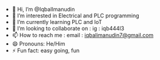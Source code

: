 - 👋 Hi, I’m @IqbalImanudin
- 👀 I’m interested in Electrical and PLC programming
- 🌱 I’m currently learning PLC and IoT
- 💞️ I’m looking to collaborate on : ig : iqb444l3
- 📫 How to reach me : email : iqbalimanudin7@gmail.com
- 😄 Pronouns: He/Him
- ⚡ Fun fact: easy going, fun

<!---
Iqbal0306/Iqbal0306 is a ✨ special ✨ repository because its `README.md` (this file) appears on your GitHub profile.
You can click the Preview link to take a look at your changes.
--->
